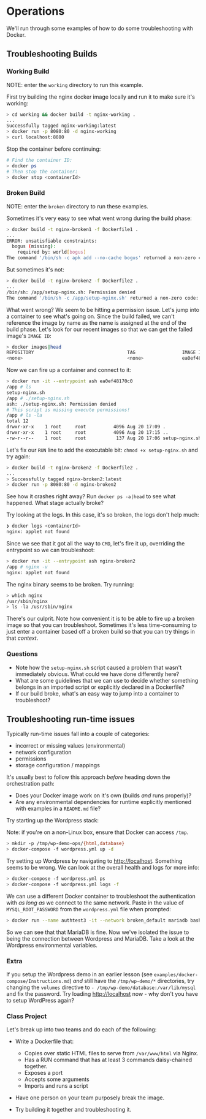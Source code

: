 # Operations

We'll run through some examples of how to do some troubleshooting with Docker.

## Troubleshooting Builds

### Working Build

NOTE: enter the `working` directory to run this example.

First try building the nginx docker image locally and run it to make sure it's working:

```bash
> cd working && docker build -t nginx-working .
...
Successfully tagged nginx-working:latest
> docker run -p 8080:80 -d nginx-working
> curl localhost:8080
```

Stop the container before continuing: 

```bash
# Find the container ID:
> docker ps
# Then stop the container:
> docker stop <containerId>
```

### Broken Build

NOTE: enter the `broken` directory to run these examples.

Sometimes it's very easy to see what went wrong during the build phase:

```bash
> docker build -t nginx-broken1 -f Dockerfile1 .
...
ERROR: unsatisfiable constraints:
  bogus (missing):
    required by: world[bogus]
The command '/bin/sh -c apk add --no-cache bogus' returned a non-zero code: 1
```

But sometimes it's not:

```bash
> docker build -t nginx-broken2 -f Dockerfile2 .
...
/bin/sh: /app/setup-nginx.sh: Permission denied
The command '/bin/sh -c /app/setup-nginx.sh' returned a non-zero code: 126
```

What went wrong? We seem to be hitting a permission issue.  Let's jump into a container to see what's going
on. Since the build failed, we can't reference the image by name as the name is assigned at the end of the
build phase. Let's look for our recent images so that we can get the failed image's `IMAGE ID`:

```bash
> docker images|head
REPOSITORY                                  TAG                 IMAGE ID            CREATED             SIZE
<none>                                      <none>              ea0ef48170c0        4 minutes ago       21.2MB
```

Now we can fire up a container and connect to it:

```bash
> docker run -it --entrypoint ash ea0ef48170c0
/app # ls
setup-nginx.sh
/app # ./setup-nginx.sh
ash: ./setup-nginx.sh: Permission denied
# This script is missing execute permissions!
/app # ls -la
total 12
drwxr-xr-x    1 root     root          4096 Aug 20 17:09 .
drwxr-xr-x    1 root     root          4096 Aug 20 17:15 ..
-rw-r--r--    1 root     root           137 Aug 20 17:06 setup-nginx.sh
```

Let's fix our `RUN` line to add the executable bit: `chmod +x setup-nginx.sh` and try again:

```bash
> docker build -t nginx-broken2 -f Dockerfile2 .
...
> Successfully tagged nginx-broken2:latest
> docker run -p 8080:80 -d nginx-broken2
```

See how it crashes right away?  Run `docker ps -a|head` to see what happened. What stage actually broke?

Try looking at the logs.  In this case, it's so broken, the logs don't help much:

```bash
❯ docker logs <containerId>
nginx: applet not found
```

Since we see that it got all the way to `CMD`, let's fire it up, overriding the entrypoint so we can troubleshoot:

```bash
> docker run -it --entrypoint ash nginx-broken2
/app # nginx -v
nginx: applet not found
```

The nginx binary seems to be broken. Try running:

```bash
> which nginx
/usr/sbin/nginx
> ls -la /usr/sbin/nginx
```

There's our culprit. Note how convenient it is to be able to fire up a broken image so that you can
troubleshoot. Sometimes it's less time-consuming to just enter a container based off a broken build so
that you can try things in that _context_.

### Questions

* Note how the `setup-nginx.sh` script caused a problem that wasn't immediately obvious.  What could we
have done differently here?
* What are some guidelines that we can use to decide whether something belongs in an imported script or
explicitly declared in a Dockerfile?
* If our build broke, what's an easy way to jump into a container to troubleshoot?

## Troubleshooting run-time issues

Typically run-time issues fall into a couple of categories:

* incorrect or missing values (environmental)
* network configuration
* permissions
* storage configuration / mappings

It's usually best to follow this approach _before_ heading down the orchestration path:

* Does your Docker image work on it's own (builds *and* runs properly)?
* Are any environmental dependencies for runtime explicitly mentioned with examples in a `README.md` file?

Try starting up the Wordpress stack:

Note: if you're on a non-Linux box, ensure that Docker can access `/tmp`.

```bash
> mkdir -p /tmp/wp-demo-ops/{html,database}
> docker-compose -f wordpress.yml up -d
```

Try setting up Wordpress by navigating to [http://localhost](http://localhost). Something seems to be wrong. We can look at the overall health and logs
for more info:

```bash
> docker-compose -f wordpress.yml ps
> docker-compose -f wordpress.yml logs -f
```

We can use a different Docker container to troubleshoot the authentication with _as long as_ we connect to
the same network. Paste in the value of `MYSQL_ROOT_PASSWORD` from the `wordpress.yml` file when prompted:

```bash
> docker run --name authtest3 -it --network broken_default mariadb bash -c "mysql -h broken_mariadb_1 -P 3306 -D wordpress -u root -p"
```

So we can see that that MariaDB is fine. Now we've isolated the issue to being the connection between
Wordpress and MariaDB.  Take a look at the Wordpress environmental variables.

### Extra 

If you setup the Wordpress demo in an earlier lesson (see `examples/docker-compose/Instructions.md`) *and* still have the `/tmp/wp-demo/*` 
directories, try changing the `volumes` directive to `- /tmp/wp-demo/database:/var/lib/mysql` and fix the password.  Try loading 
[http://localhost](http://localhost) now - why don't you have to setup WordPress again?


### Class Project

Let's break up into two teams and do each of the following:

* Write a Dockerfile that:
  * Copies over static HTML files to serve from `/var/www/html` via Nginx.
  * Has a RUN command that has at least 3 commands daisy-chained together.
  * Exposes a port
  * Accepts some arguments
  * Imports and runs a script

* Have one person on your team purposely break the image.
* Try building it together and troubleshooting it.
